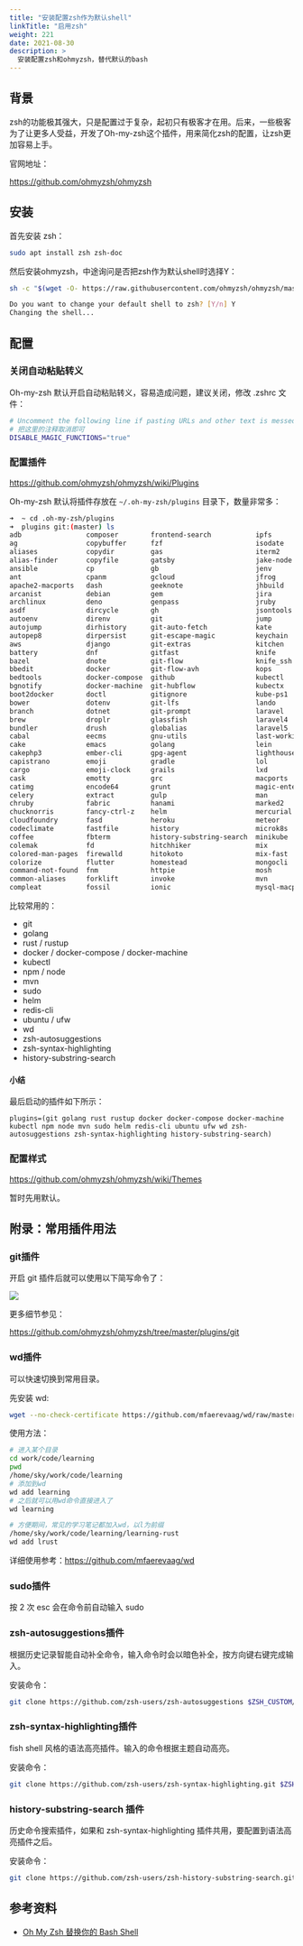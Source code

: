 ```yaml
---
title: "安装配置zsh作为默认shell"
linkTitle: "启用zsh"
weight: 221
date: 2021-08-30
description: >
  安装配置zsh和ohmyzsh，替代默认的bash
---
```




## 背景

zsh的功能极其强大，只是配置过于复杂，起初只有极客才在用。后来，一些极客为了让更多人受益，开发了Oh-my-zsh这个插件，用来简化zsh的配置，让zsh更加容易上手。

官网地址：

https://github.com/ohmyzsh/ohmyzsh

## 安装

首先安装 zsh：

```bash
sudo apt install zsh zsh-doc
```

然后安装ohmyzsh，中途询问是否把zsh作为默认shell时选择Y：

```bash
sh -c "$(wget -O- https://raw.githubusercontent.com/ohmyzsh/ohmyzsh/master/tools/install.sh)"

Do you want to change your default shell to zsh? [Y/n] Y
Changing the shell...
```

## 配置

### 关闭自动粘贴转义

Oh-my-zsh 默认开启自动粘贴转义，容易造成问题，建议关闭，修改 .zshrc 文件：

```bash
# Uncomment the following line if pasting URLs and other text is messed up.
# 把这里的注释取消即可
DISABLE_MAGIC_FUNCTIONS="true"
```

### 配置插件

https://github.com/ohmyzsh/ohmyzsh/wiki/Plugins

Oh-my-zsh 默认将插件存放在 `~/.oh-my-zsh/plugins` 目录下，数量非常多：

```bash
➜  ~ cd .oh-my-zsh/plugins 
➜  plugins git:(master) ls
adb                composer        frontend-search           ipfs              n98-magerun            redis-cli      terraform
ag                 copybuffer      fzf                       isodate           nanoc                  repo           textastic
aliases            copydir         gas                       iterm2            ng                     ripgrep        textmate
alias-finder       copyfile        gatsby                    jake-node         nmap                   ros            thefuck
ansible            cp              gb                        jenv              node                   rsync          themes
ant                cpanm           gcloud                    jfrog             nomad                  ruby           thor
apache2-macports   dash            geeknote                  jhbuild           npm                    rust           tig
arcanist           debian          gem                       jira              npx                    rustup         timer
archlinux          deno            genpass                   jruby             nvm                    rvm            tmux
asdf               dircycle        gh                        jsontools         oc                     safe-paste     tmux-cssh
autoenv            direnv          git                       jump              octozen                salt           tmuxinator
autojump           dirhistory      git-auto-fetch            kate              osx                    samtools       torrent
autopep8           dirpersist      git-escape-magic          keychain          otp                    sbt            transfer
aws                django          git-extras                kitchen           pass                   scala          tugboat
battery            dnf             gitfast                   knife             paver                  scd            ubuntu
bazel              dnote           git-flow                  knife_ssh         pep8                   screen         ufw
bbedit             docker          git-flow-avh              kops              percol                 scw            universalarchive
bedtools           docker-compose  github                    kubectl           per-directory-history  sdk            urltools
bgnotify           docker-machine  git-hubflow               kubectx           perl                   sfdx           vagrant
boot2docker        doctl           gitignore                 kube-ps1          perms                  sfffe          vagrant-prompt
bower              dotenv          git-lfs                   lando             phing                  shell-proxy    vault
branch             dotnet          git-prompt                laravel           pip                    shrink-path    vim-interaction
brew               droplr          glassfish                 laravel4          pipenv                 singlechar     vi-mode
bundler            drush           globalias                 laravel5          pj                     spring         virtualenv
cabal              eecms           gnu-utils                 last-working-dir  please                 sprunge        virtualenvwrapper
cake               emacs           golang                    lein              pm2                    ssh-agent      vscode
cakephp3           ember-cli       gpg-agent                 lighthouse        pod                    stack          vundle
capistrano         emoji           gradle                    lol               postgres               sublime        wakeonlan
cargo              emoji-clock     grails                    lxd               pow                    sublime-merge  wd
cask               emotty          grc                       macports          powder                 sudo           web-search
catimg             encode64        grunt                     magic-enter       powify                 supervisor     wp-cli
celery             extract         gulp                      man               profiles               suse           xcode
chruby             fabric          hanami                    marked2           pyenv                  svcat          yarn
chucknorris        fancy-ctrl-z    helm                      mercurial         pylint                 svn            yii
cloudfoundry       fasd            heroku                    meteor            python                 svn-fast-info  yii2
codeclimate        fastfile        history                   microk8s          rails                  swiftpm        yum
coffee             fbterm          history-substring-search  minikube          rake                   symfony        z
colemak            fd              hitchhiker                mix               rake-fast              symfony2       zbell
colored-man-pages  firewalld       hitokoto                  mix-fast          rand-quote             systemadmin    zeus
colorize           flutter         homestead                 mongocli          rbenv                  systemd        zoxide
command-not-found  fnm             httpie                    mosh              rbfu                   taskwarrior    zsh-interactive-cd
common-aliases     forklift        invoke                    mvn               react-native           terminitor     zsh-navigation-tools
compleat           fossil          ionic                     mysql-macports    rebar                  term_tab       zsh_reload
```

比较常用的：

- git
- golang
- rust / rustup
- docker / docker-compose / docker-machine
- kubectl
- npm / node
- mvn
- sudo
- helm
- redis-cli
- ubuntu / ufw
- wd
- zsh-autosuggestions
- zsh-syntax-highlighting
- history-substring-search

#### 小结

最后启动的插件如下所示：

```
plugins=(git golang rust rustup docker docker-compose docker-machine kubectl npm node mvn sudo helm redis-cli ubuntu ufw wd zsh-autosuggestions zsh-syntax-highlighting history-substring-search)
```

### 配置样式

https://github.com/ohmyzsh/ohmyzsh/wiki/Themes

暂时先用默认。

## 附录：常用插件用法

### git插件

开启 git 插件后就可以使用以下简写命令了：

![](images/git-plugin.jpg)

更多细节参见：

https://github.com/ohmyzsh/ohmyzsh/tree/master/plugins/git

### wd插件

可以快速切换到常用目录。

先安装 wd:

```bash
wget --no-check-certificate https://github.com/mfaerevaag/wd/raw/master/install.sh -O - | sh
```

使用方法：

```bash
# 进入某个目录
cd work/code/learning
pwd
/home/sky/work/code/learning
# 添加到wd
wd add learning
# 之后就可以用wd命令直接进入了
wd learning

# 方便期间，常见的学习笔记都加入wd，以l为前缀
/home/sky/work/code/learning/learning-rust
wd add lrust
```

详细使用参考：https://github.com/mfaerevaag/wd 

### sudo插件

按 2 次 esc 会在命令前自动输入 sudo

### zsh-autosuggestions插件

根据历史记录智能自动补全命令，输入命令时会以暗色补全，按方向键右键完成输入。

安装命令：

```bash
git clone https://github.com/zsh-users/zsh-autosuggestions $ZSH_CUSTOM/plugins/zsh-autosuggestions
```

### zsh-syntax-highlighting插件

fish shell 风格的语法高亮插件。输入的命令根据主题自动高亮。

安装命令：

```bash
git clone https://github.com/zsh-users/zsh-syntax-highlighting.git $ZSH_CUSTOM/plugins/zsh-syntax-highlighting
```

### history-substring-search 插件

历史命令搜索插件，如果和 zsh-syntax-highlighting 插件共用，要配置到语法高亮插件之后。

安装命令：

```bash
git clone https://github.com/zsh-users/zsh-history-substring-search.git $ZSH_CUSTOM/plugins/history-substring-search
```

## 参考资料

- [Oh My Zsh 替换你的 Bash Shell](https://3w.vercel.app/2016/09/24/using-oh-my-zsh/)